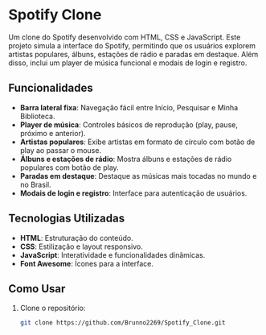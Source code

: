 # Spotify Clone

Um clone do Spotify desenvolvido com HTML, CSS e JavaScript. Este projeto simula a interface do Spotify, permitindo que os usuários explorem artistas populares, álbuns, estações de rádio e paradas em destaque. Além disso, inclui um player de música funcional e modais de login e registro.

## Funcionalidades

- **Barra lateral fixa**: Navegação fácil entre Início, Pesquisar e Minha Biblioteca.
- **Player de música**: Controles básicos de reprodução (play, pause, próximo e anterior).
- **Artistas populares**: Exibe artistas em formato de círculo com botão de play ao passar o mouse.
- **Álbuns e estações de rádio**: Mostra álbuns e estações de rádio populares com botão de play.
- **Paradas em destaque**: Destaque as músicas mais tocadas no mundo e no Brasil.
- **Modais de login e registro**: Interface para autenticação de usuários.

## Tecnologias Utilizadas

- **HTML**: Estruturação do conteúdo.
- **CSS**: Estilização e layout responsivo.
- **JavaScript**: Interatividade e funcionalidades dinâmicas.
- **Font Awesome**: Ícones para a interface.

## Como Usar

1. Clone o repositório:
   ```bash
   git clone https://github.com/Brunno2269/Spotify_Clone.git